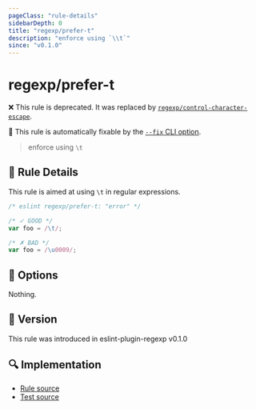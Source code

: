 ```yaml
---
pageClass: "rule-details"
sidebarDepth: 0
title: "regexp/prefer-t"
description: "enforce using `\\t`"
since: "v0.1.0"
---
```

# regexp/prefer-t

❌ This rule is deprecated. It was replaced by [`regexp/control-character-escape`](control-character-escape.md).

🔧 This rule is automatically fixable by the [`--fix` CLI option](https://eslint.org/docs/latest/user-guide/command-line-interface#--fix).

<!-- end auto-generated rule header -->

> enforce using `\t`

## :book: Rule Details

This rule is aimed at using `\t` in regular expressions.

<eslint-code-block fix>

```js
/* eslint regexp/prefer-t: "error" */

/* ✓ GOOD */
var foo = /\t/;

/* ✗ BAD */
var foo = /\u0009/;
```

</eslint-code-block>

## :wrench: Options

Nothing.

## :rocket: Version

This rule was introduced in eslint-plugin-regexp v0.1.0

## :mag: Implementation

- [Rule source](https://github.com/ota-meshi/eslint-plugin-regexp/blob/master/lib/rules/prefer-t.ts)
- [Test source](https://github.com/ota-meshi/eslint-plugin-regexp/blob/master/tests/lib/rules/prefer-t.ts)
